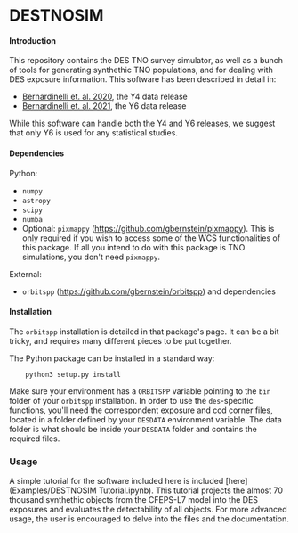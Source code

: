 # DESTNOSIM

#### Introduction
This repository contains the DES TNO survey simulator, as well as a bunch of tools for generating synthethic TNO populations, and for dealing with DES exposure information. This software has been described in detail in:
- [Bernardinelli et. al. 2020](https://ui.adsabs.harvard.edu/abs/2020ApJS..247...32B/abstract), the Y4 data release
- [Bernardinelli et. al. 2021](https://ui.adsabs.harvard.edu/abs/2021arXiv210903758B/abstract), the Y6 data release

While this software can handle both the Y4 and Y6 releases, we suggest that only Y6 is used for any statistical studies. 

#### Dependencies
Python:
- `numpy`
- `astropy`
- `scipy`
- `numba` 
- Optional: `pixmappy` (https://github.com/gbernstein/pixmappy). This is only required if you wish to access some of the WCS functionalities of this package. If all you intend to do with this package is TNO simulations, you don't need `pixmappy`.

External:
- `orbitspp` (https://github.com/gbernstein/orbitspp) and dependencies

#### Installation
The `orbitspp` installation is detailed in that package's page. It can be a bit tricky, and requires many different pieces to be put together. 

The Python package can be installed in a standard way: 
```
    python3 setup.py install
```

Make sure your environment has a `ORBITSPP` variable pointing to the `bin` folder of your `orbitspp` installation. In order to use the `des`-specific functions, you'll need the correspondent exposure and ccd corner files, located in a folder defined by your `DESDATA` environment variable. The data folder is what should be inside your `DESDATA` folder and contains the required files.


### Usage
A simple tutorial for the software included here is included [here](Examples/DESTNOSIM Tutorial.ipynb). This tutorial projects the almost 70 thousand synthethic objects from the CFEPS-L7 model into the DES exposures and evaluates the detectability of all objects. For more advanced usage, the user is encouraged to delve into the files and the documentation. 